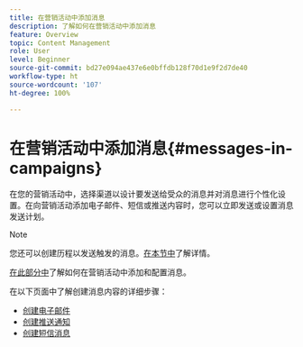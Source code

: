 ```yaml
---
title: 在营销活动中添加消息
description: 了解如何在营销活动中添加消息
feature: Overview
topic: Content Management
role: User
level: Beginner
source-git-commit: bd27e094ae437e6e0bffdb128f70d1e9f2d7de40
workflow-type: ht
source-wordcount: '107'
ht-degree: 100%

---
```



# 在营销活动中添加消息{#messages-in- campaigns}

在您的营销活动中，选择渠道以设计要发送给受众的消息并对消息进行个性化设置。在向营销活动添加电子邮件、短信或推送内容时，您可以立即发送或设置消息发送计划。

>[!NOTE]
>您还可以创建历程以发送触发的消息。[在本节中](messages-in-journeys.md)了解详情。

[在此部分中](../campaigns/create-campaign.md)了解如何在营销活动中添加和配置消息。

在以下页面中了解创建消息内容的详细步骤：

* [创建电子邮件](create-email.md)
* [创建推送通知](create-push.md)
* [创建短信消息](create-sms.md)
